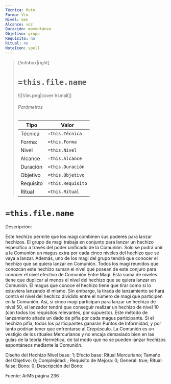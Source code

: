 ```yaml
---
Técnica: Muto
Forma: Vim
Nivel: Gen
Alcance: voz 
Duración: momentánea  
Objetivo: grupo
Requisito: no
Ritual: no
NoteIcon: spell
---
```


> [!infobox|right]
> # `=this.file.name`
> ![[Vim.png|cover hsmall]]
> ###### Parámetros
> Tipo |  Valor |
> ---|---|
> Técnica  | `=this.Técnica`  |
> Forma: | `=this.Forma`  |
> Nivel | `=this.Nivel`  |
> Alcance | `=this.Alcance` |
> Duración | `=this.Duración` |
> Objetivo | `=this.Objetivo` |
> Requisito | `=this.Requisito` |
> Ritual | `=this.Ritual` |

# `=this.file.name`
Descripción: <p>Este hechizo permite que los magi combinen sus poderes para lanzar hechizos. El grupo de magi trabaja en conjunto para lanzar un hechizo específico a través del poder unificado de la Comunión. Solo se podrá unir a la Comunión un magus extra por cada cinco niveles del hechizo que se vaya a lanzar. Además, uno de los magi del grupo tendrá que conocer el hechizo que se quiera lanzar en Comunión. Todos los magi reunidos que conozcan este hechizo suman el nivel que posean de este conjuro para conocer el nivel efectivo de Comunión Entre Magi. Esta suma de niveles tiene que duplicar al menos el nivel del hechizo que se quiera lanzar en Comunión. El magus que conoce el hechizo tiene que tirar como si lo estuviera lanzando él mismo. Sin embargo, la tirada de lanzamiento se hará contra el nivel del hechizo dividido entre el número de magi que participen en la Comunión. Así, si cinco magi participan para lanzar un hechizo de nivel 50, el lanzador tendrá que conseguir realizar un hechizo de nivel 10 (con todos los requisitos relevantes, por supuesto). Este método de lanzamiento añade un dado de pifia por cada magus participante. Si el hechizo pifia, todos los participantes ganarán Puntos de Informidad, y por tanto podrían tener que enfrentarse al Crepúsculo. La Comunión es un vestigio de los rituales Mercurianos y no encaja demasiado bien en las guías de la teoría Hermética, de tal modo que no se pueden lanzar hechizos espontáneos mediante la Comunión.</p>

Diseño del Hechizo
Nivel base: 1; Efecto base: Ritual Mercuriano;  Tamaño del Objetivo: 0; Complejidad: ; Requisito de Mejora: 0; General: true; Ritual: false; Bono: 0; Descripción del Bono: 

Fuente: ArM5 página 236